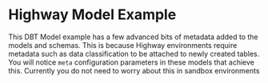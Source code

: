 # Highway Model Example
This DBT Model example has a few advanced bits of metadata added to the models and schemas. This is because Highway environments require metadata such as data classification to be attached to newly created tables. You will notice `meta` configuration parameters in these models that achieve this. Currently you do not need to worry about this in sandbox environments
